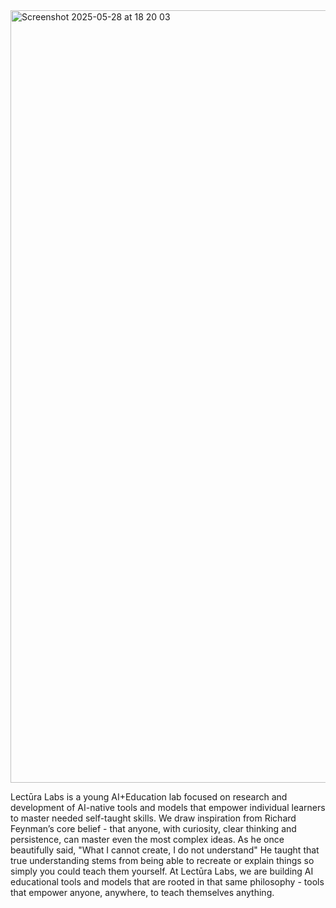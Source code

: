 <img width="1236" alt="Screenshot 2025-05-28 at 18 20 03" src="https://github.com/user-attachments/assets/b53f8acf-125c-4e61-a672-47614ec43089" />


Lectūra Labs is a young AI+Education lab focused on research and development of AI-native tools and models that empower individual learners to master needed self-taught skills. We draw inspiration from Richard Feynman’s core belief - that anyone, with curiosity, clear thinking and persistence, can master even the most complex ideas. As he once beautifully said, "What I cannot create, I do not understand" He taught that true understanding stems from being able to recreate or explain things so simply you could teach them yourself. At Lectūra Labs, we are building AI educational tools and models that are rooted in that same philosophy - tools that empower anyone, anywhere, to teach themselves anything.

